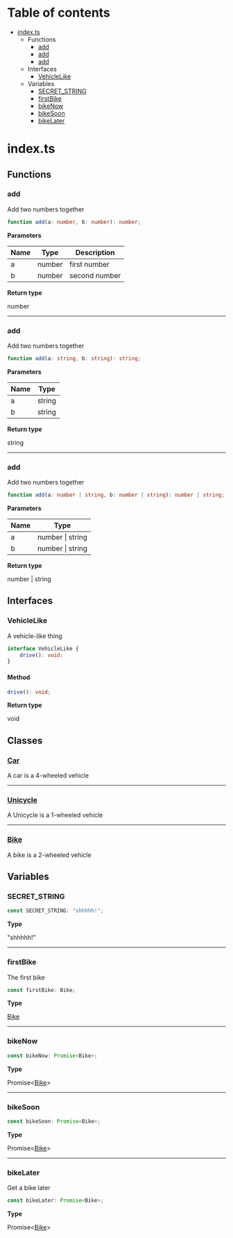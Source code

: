 # Table of contents

* [index.ts][SourceFile-0]
    * Functions
        * [add][FunctionDeclaration-0]
        * [add][FunctionDeclaration-1]
        * [add][FunctionDeclaration-2]
    * Interfaces
        * [VehicleLike][InterfaceDeclaration-0]
    * Variables
        * [SECRET_STRING][VariableDeclaration-0]
        * [firstBike][VariableDeclaration-1]
        * [bikeNow][VariableDeclaration-2]
        * [bikeSoon][VariableDeclaration-3]
        * [bikeLater][VariableDeclaration-4]

# index.ts

## Functions

### add

Add two numbers together

```typescript
function add(a: number, b: number): number;
```

**Parameters**

| Name | Type   | Description   |
| ---- | ------ | ------------- |
| a    | number | first number  |
| b    | number | second number |

**Return type**

number

----------

### add

Add two numbers together

```typescript
function add(a: string, b: string): string;
```

**Parameters**

| Name | Type   |
| ---- | ------ |
| a    | string |
| b    | string |

**Return type**

string

----------

### add

Add two numbers together

```typescript
function add(a: number | string, b: number | string): number | string;
```

**Parameters**

| Name | Type                 |
| ---- | -------------------- |
| a    | number &#124; string |
| b    | number &#124; string |

**Return type**

number | string

## Interfaces

### VehicleLike

A vehicle-like thing

```typescript
interface VehicleLike {
    drive(): void;
}
```
#### Method

```typescript
drive(): void;
```

**Return type**

void


## Classes

### [Car][ClassDeclaration-0]

A car is a 4-wheeled vehicle


----------

### [Unicycle][ClassDeclaration-2]

A Unicycle is a 1-wheeled vehicle


----------

### [Bike][ClassDeclaration-3]

A bike is a 2-wheeled vehicle


## Variables

### SECRET_STRING

```typescript
const SECRET_STRING: "shhhhh!";
```

**Type**

"shhhhh!"

----------

### firstBike

The first bike

```typescript
const firstBike: Bike;
```

**Type**

[Bike][ClassDeclaration-3]

----------

### bikeNow

```typescript
const bikeNow: Promise<Bike>;
```

**Type**

Promise<[Bike][ClassDeclaration-3]>

----------

### bikeSoon

```typescript
const bikeSoon: Promise<Bike>;
```

**Type**

Promise<[Bike][ClassDeclaration-3]>

----------

### bikeLater

Get a bike later

```typescript
const bikeLater: Promise<Bike>;
```

**Type**

Promise<[Bike][ClassDeclaration-3]>

[SourceFile-0]: index.md#indexts
[FunctionDeclaration-0]: index.md#add
[FunctionDeclaration-1]: index.md#add
[FunctionDeclaration-2]: index.md#add
[InterfaceDeclaration-0]: index.md#vehiclelike
[ClassDeclaration-0]: index/default.md#car
[ClassDeclaration-2]: index/unicycle.md#unicycle
[ClassDeclaration-3]: index/bike.md#bike
[VariableDeclaration-0]: index.md#secret_string
[VariableDeclaration-1]: index.md#firstbike
[ClassDeclaration-3]: index/bike.md#bike
[VariableDeclaration-2]: index.md#bikenow
[ClassDeclaration-3]: index/bike.md#bike
[VariableDeclaration-3]: index.md#bikesoon
[ClassDeclaration-3]: index/bike.md#bike
[VariableDeclaration-4]: index.md#bikelater
[ClassDeclaration-3]: index/bike.md#bike